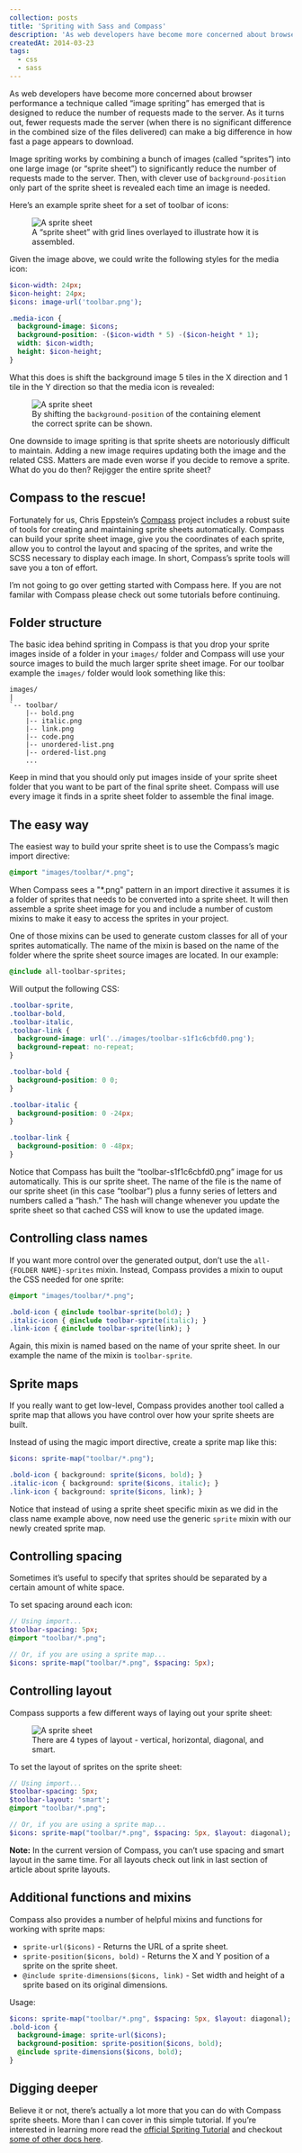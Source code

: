 ```yaml
---
collection: posts
title: 'Spriting with Sass and Compass'
description: 'As web developers have become more concerned about browser performance a technique called “image spriting” has emerged that is designed to reduce the number of requests made to the server. As it turns out, fewer requests made the server (when there is no significant difference in the combined size of the files delivered) can make a big difference in how fast a page appears to download...'
createdAt: 2014-03-23
tags:
  - css
  - sass
---
```


As web developers have become more concerned about browser performance a technique called “image spriting” has emerged that is designed to reduce the number of requests made to the server. As it turns out, fewer requests made the server (when there is no significant difference in the combined size of the files delivered) can make a big difference in how fast a page appears to download.

Image spriting works by combining a bunch of images (called “sprites”) into one large image (or “sprite sheet”) to significantly reduce the number of requests made to the server. Then, with clever use of `background-position` only part of the sprite sheet is revealed each time an image is needed.

Here’s an example sprite sheet for a set of toolbar of icons:

<figure class="figure">
  <img class="figure-image" src="/content/sprite-sheet.svg" alt="A sprite sheet">
  <figcaption class="figure-caption">A &#8220;sprite sheet&#8221; with grid lines overlayed to illustrate how it is assembled.</figcaption>
</figure>

Given the image above, we could write the following styles for the media icon:

```sass
$icon-width: 24px;
$icon-height: 24px;
$icons: image-url('toolbar.png');

.media-icon {
  background-image: $icons;
  background-position: -($icon-width * 5) -($icon-height * 1);
  width: $icon-width;
  height: $icon-height;
}
```

What this does is shift the background image 5 tiles in the X direction and 1 tile in the Y direction so that the media icon is revealed:

<figure class="figure">
  <img class="figure-image" src="/content/sprite-sheet-position.svg" alt="A sprite sheet">
  <figcaption class="figure-caption">By shifting the <code>background-position</code> of the containing element the correct sprite can be shown.</figcaption>
</figure>

One downside to image spriting is that sprite sheets are notoriously difficult to maintain. Adding a new image requires updating both the image and the related CSS. Matters are made even worse if you decide to remove a sprite. What do you do then? Rejigger the entire sprite sheet?

## Compass to the rescue!

Fortunately for us, Chris Eppstein’s [Compass](http://compass-style.org) project includes a robust suite of tools for creating and maintaining sprite sheets automatically. Compass can build your sprite sheet image, give you the coordinates of each sprite, allow you to control the layout and spacing of the sprites, and write the SCSS necessary to display each image. In short, Compass’s sprite tools will save you a ton of effort.

I’m not going to go over getting started with Compass here. If you are not familar with Compass please check out some tutorials before continuing.

## Folder structure

The basic idea behind spriting in Compass is that you drop your sprite images inside of a folder in your <code>images/</code> folder and Compass will use your source images to build the much larger sprite sheet image. For our toolbar example the <code>images/</code> folder would look something like this:

```
images/
|
`-- toolbar/
    |-- bold.png
    |-- italic.png
    |-- link.png
    |-- code.png
    |-- unordered-list.png
    |-- ordered-list.png
    ...
```

Keep in mind that you should only put images inside of your sprite sheet folder that you want to be part of the final sprite sheet. Compass will use every image it finds in a sprite sheet folder to assemble the final image.

## The easy way

The easiest way to build your sprite sheet is to use the Compass’s magic import directive:

```sass
@import "images/toolbar/*.png";
```

When Compass sees a "\*.png" pattern in an import directive it assumes it is a folder of sprites that needs to be converted into a sprite sheet. It will then assemble a sprite sheet image for you and include a number of custom mixins to make it easy to access the sprites in your project.

One of those mixins can be used to generate custom classes for all of your sprites automatically. The name of the mixin is based on the name of the folder where the sprite sheet source images are located. In our example:

```sass
@include all-toolbar-sprites;
```

Will output the following CSS:

```css
.toolbar-sprite,
.toolbar-bold,
.toolbar-italic,
.toolbar-link {
  background-image: url('../images/toolbar-s1f1c6cbfd0.png');
  background-repeat: no-repeat;
}

.toolbar-bold {
  background-position: 0 0;
}

.toolbar-italic {
  background-position: 0 -24px;
}

.toolbar-link {
  background-position: 0 -48px;
}
```

Notice that Compass has built the “toolbar-s1f1c6cbfd0.png” image for us automatically. This is our sprite sheet. The name of the file is the name of our sprite sheet (in this case “toolbar”) plus a funny series of letters and numbers called a “hash.” The hash will change whenever you update the sprite sheet so that cached CSS will know to use the updated image.

## Controlling class names

If you want more control over the generated output, don’t use the <code>all-{FOLDER NAME}-sprites</code> mixin. Instead, Compass provides a mixin to ouput the CSS needed for one sprite:

```sass
@import "images/toolbar/*.png";

.bold-icon { @include toolbar-sprite(bold); }
.italic-icon { @include toolbar-sprite(italic); }
.link-icon { @include toolbar-sprite(link); }
```

Again, this mixin is named based on the name of your sprite sheet. In our example the name of the mixin is <code>toolbar-sprite</code>.

## Sprite maps

If you really want to get low-level, Compass provides another tool called a sprite map that allows you have control over how your sprite sheets are built.

Instead of using the magic import directive, create a sprite map like this:

```sass
$icons: sprite-map("toolbar/*.png");

.bold-icon { background: sprite($icons, bold); }
.italic-icon { background: sprite($icons, italic); }
.link-icon { background: sprite($icons, link); }
```

Notice that instead of using a sprite sheet specific mixin as we did in the class name example above, now need use the generic <code>sprite</code> mixin with our newly created sprite map.

## Controlling spacing

Sometimes it’s useful to specify that sprites should be separated by a certain amount of white space.

To set spacing around each icon:

```sass
// Using import...
$toolbar-spacing: 5px;
@import "toolbar/*.png";

// Or, if you are using a sprite map...
$icons: sprite-map("toolbar/*.png", $spacing: 5px);
```

## Controlling layout

Compass supports a few different ways of laying out your sprite sheet:

<figure class="figure">
  <img class="figure-image" src="/content/sprite-sheet-layout.svg" alt="A sprite sheet">
  <figcaption class="figure-caption">There are 4 types of layout - vertical, horizontal, diagonal, and smart.</figcaption>
</figure>

To set the layout of sprites on the sprite sheet:

```sass
// Using import...
$toolbar-spacing: 5px;
$toolbar-layout: 'smart';
@import "toolbar/*.png";

// Or, if you are using a sprite map...
$icons: sprite-map("toolbar/*.png", $spacing: 5px, $layout: diagonal);
```

**Note:** In the current version of Compass, you can’t use spacing and smart layout in the same time. For all layouts check out link in last section of article about sprite layouts.

## Additional functions and mixins

Compass also provides a number of helpful mixins and functions for working with sprite maps:

- `sprite-url($icons)` - Returns the URL of a sprite sheet.
- `sprite-position($icons, bold)` - Returns the X and Y position of a sprite on the sprite sheet.
- `@include sprite-dimensions($icons, link)` - Set width and height of a sprite based on its original dimensions.

Usage:

```sass
$icons: sprite-map("toolbar/*.png", $spacing: 5px, $layout: diagonal);
.bold-icon {
  background-image: sprite-url($icons);
  background-position: sprite-position($icons, bold);
  @include sprite-dimensions($icons, bold);
}
```

## Digging deeper

Believe it or not, there’s actually a lot more that you can do with Compass sprite sheets. More than I can cover in this simple tutorial. If you’re interested in learning more read the [official Spriting Tutorial](http://compass-style.org/help/tutorials/spriting/) and checkout [some of other docs here](http://compass-style.org/search/?q=sprites).
